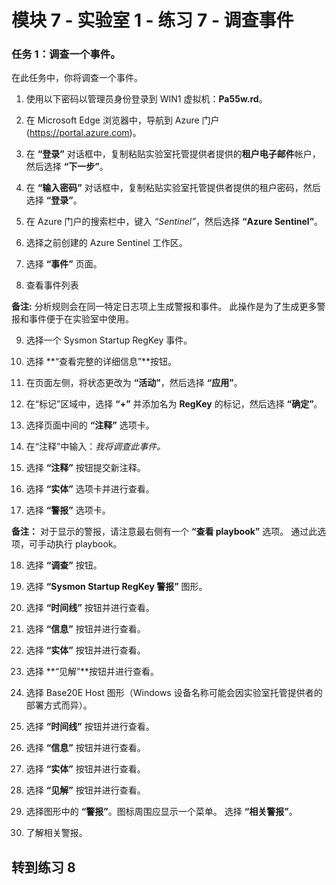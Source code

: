 ﻿# 模块 7 - 实验室 1 - 练习 7 - 调查事件

### 任务 1：调查一个事件。

在此任务中，你将调查一个事件。

1. 使用以下密码以管理员身份登录到 WIN1 虚拟机：**Pa55w.rd**。  

2. 在 Microsoft Edge 浏览器中，导航到 Azure 门户 (https://portal.azure.com)。

3. 在 **“登录”** 对话框中，复制粘贴实验室托管提供者提供的**租户电子邮件**帐户，然后选择 **“下一步”**。

4. 在 **“输入密码”** 对话框中，复制粘贴实验室托管提供者提供的租户密码，然后选择 **“登录”**。

5. 在 Azure 门户的搜索栏中，键入 *“Sentinel”*，然后选择 **“Azure Sentinel”**。

6. 选择之前创建的 Azure Sentinel 工作区。

7. 选择 **“事件”** 页面。

8. 查看事件列表

**备注:** 分析规则会在同一特定日志项上生成警报和事件。  此操作是为了生成更多警报和事件便于在实验室中使用。
  
9. 选择一个 Sysmon Startup RegKey 事件。

10. 选择 **“查看完整的详细信息”**按钮。

11. 在页面左侧，将状态更改为 **“活动”**，然后选择 **“应用”**。

12. 在“标记”区域中，选择 **“+”** 并添加名为 **RegKey** 的标记，然后选择 **“确定”**。

13. 选择页面中间的 **“注释”** 选项卡。

14. 在“注释”中输入：*我将调查此事件。*

15. 选择 **“注释”** 按钮提交新注释。

16. 选择 **“实体”** 选项卡并进行查看。

17. 选择 **“警报”** 选项卡。

**备注：** 对于显示的警报，请注意最右侧有一个 **“查看 playbook”** 选项。  通过此选项，可手动执行 playbook。

18. 选择 **“调查”** 按钮。

19. 选择 **“Sysmon Startup RegKey 警报”** 图形。

20.	选择 **“时间线”** 按钮并进行查看。

21. 选择 **“信息”** 按钮并进行查看。

22.	选择 **“实体”** 按钮并进行查看。

23.	选择 **“见解”**按钮并进行查看。

24.	选择 Base20E Host 图形（Windows 设备名称可能会因实验室托管提供者的部署方式而异）。

25.	选择 **“时间线”** 按钮并进行查看。

26.	选择 **“信息”** 按钮并进行查看。

27.	选择 **“实体”** 按钮并进行查看。

28.	选择 **“见解”** 按钮并进行查看。

29.	选择图形中的 **“警报”**。图标周围应显示一个菜单。  选择 **“相关警报”**。

30. 了解相关警报。

## 转到练习 8
